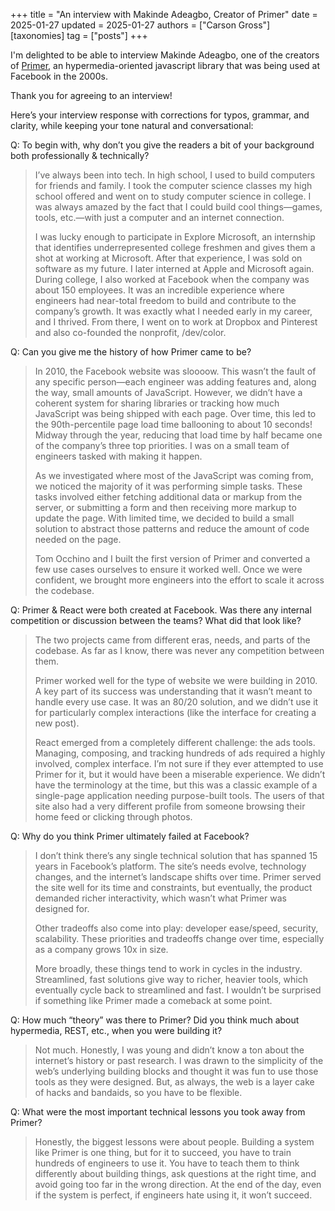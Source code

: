 +++
title = "An interview with Makinde Adeagbo, Creator of Primer"
date = 2025-01-27
updated = 2025-01-27
authors = ["Carson Gross"]
[taxonomies]
tag = ["posts"]
+++

I'm delighted to be able to interview Makinde Adeagbo, one of the creators of [Primer](https://www.youtube.com/watch?v=wHlyLEPtL9o),
an hypermedia-oriented javascript library that was being used at Facebook in the 2000s.

Thank you for agreeing to an interview!

Here’s your interview response with corrections for typos, grammar, and clarity, while keeping your tone natural and conversational:

Q: To begin with, why don’t you give the readers a bit of your background both professionally & technically?

>I’ve always been into tech. In high school, I used to build computers for friends and family. I took the computer science classes my high school offered and went on to study computer science in college. I was always amazed by the fact that I could build cool things—games, tools, etc.—with just a computer and an internet connection.
>
>I was lucky enough to participate in Explore Microsoft, an internship that identifies underrepresented college freshmen and gives them a shot at working at Microsoft. After that experience, I was sold on software as my future. I later interned at Apple and Microsoft again. During college, I also worked at Facebook when the company was about 150 employees. It was an incredible experience where engineers had near-total freedom to build and contribute to the company’s growth. It was exactly what I needed early in my career, and I thrived. From there, I went on to work at Dropbox and Pinterest and also co-founded the nonprofit, /dev/color.

Q: Can you give me the history of how Primer came to be?

>In 2010, the Facebook website was sloooow. This wasn’t the fault of any specific person—each engineer was adding features and, along the way, small amounts of JavaScript. However, we didn’t have a coherent system for sharing libraries or tracking how much JavaScript was being shipped with each page. Over time, this led to the 90th-percentile page load time ballooning to about 10 seconds! Midway through the year, reducing that load time by half became one of the company’s three top priorities. I was on a small team of engineers tasked with making it happen.
>
>As we investigated where most of the JavaScript was coming from, we noticed the majority of it was performing simple tasks. These tasks involved either fetching additional data or markup from the server, or submitting a form and then receiving more markup to update the page. With limited time, we decided to build a small solution to abstract those patterns and reduce the amount of code needed on the page.
>
>Tom Occhino and I built the first version of Primer and converted a few use cases ourselves to ensure it worked well. Once we were confident, we brought more engineers into the effort to scale it across the codebase.

Q: Primer & React were both created at Facebook. Was there any internal competition or discussion between the teams? What did that look like?

>The two projects came from different eras, needs, and parts of the codebase. As far as I know, there was never any competition between them.
>
>Primer worked well for the type of website we were building in 2010. A key part of its success was understanding that it wasn’t meant to handle every use case. It was an 80/20 solution, and we didn’t use it for particularly complex interactions (like the interface for creating a new post).
>
>React emerged from a completely different challenge: the ads tools. Managing, composing, and tracking hundreds of ads required a highly involved, complex interface. I’m not sure if they ever attempted to use Primer for it, but it would have been a miserable experience. We didn’t have the terminology at the time, but this was a classic example of a single-page application needing purpose-built tools. The users of that site also had a very different profile from someone browsing their home feed or clicking through photos.

Q: Why do you think Primer ultimately failed at Facebook?

>I don’t think there’s any single technical solution that has spanned 15 years in Facebook’s platform. The site’s needs evolve, technology changes, and the internet’s landscape shifts over time. Primer served the site well for its time and constraints, but eventually, the product demanded richer interactivity, which wasn’t what Primer was designed for.
>
>Other tradeoffs also come into play: developer ease/speed, security, scalability. These priorities and tradeoffs change over time, especially as a company grows 10x in size.
>
>More broadly, these things tend to work in cycles in the industry. Streamlined, fast solutions give way to richer, heavier tools, which eventually cycle back to streamlined and fast. I wouldn’t be surprised if something like Primer made a comeback at some point.

Q: How much “theory” was there to Primer? Did you think much about hypermedia, REST, etc., when you were building it?

>Not much. Honestly, I was young and didn’t know a ton about the internet’s history or past research. I was drawn to the simplicity of the web’s underlying building blocks and thought it was fun to use those tools as they were designed. But, as always, the web is a layer cake of hacks and bandaids, so you have to be flexible.

Q: What were the most important technical lessons you took away from Primer?

>Honestly, the biggest lessons were about people. Building a system like Primer is one thing, but for it to succeed, you have to train hundreds of engineers to use it. You have to teach them to think differently about building things, ask questions at the right time, and avoid going too far in the wrong direction. At the end of the day, even if the system is perfect, if engineers hate using it, it won’t succeed.
